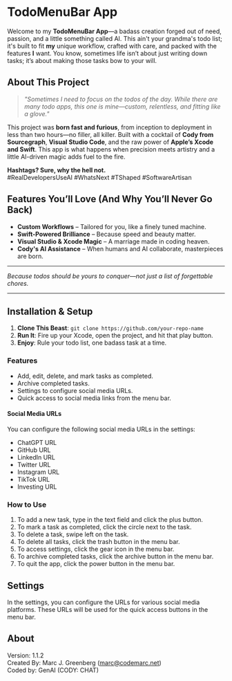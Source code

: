 # TodoMenuBar App

Welcome to my **TodoMenuBar App**—a badass creation forged out of need, passion, and a little something called AI. This ain't your grandma's todo list; it's built to fit **my** unique workflow, crafted with care, and packed with the features **I** want. You know, sometimes life isn’t about just writing down tasks; it’s about making those tasks bow to your will.

## About This Project

> *"Sometimes I need to focus on the todos of the day. While there are many todo apps, this one is mine—custom, relentless, and fitting like a glove."*

This project was **born fast and furious**, from inception to deployment in less than two hours—no filler, all killer. Built with a cocktail of **Cody from Sourcegraph**, **Visual Studio Code**, and the raw power of **Apple’s Xcode and Swift**. This app is what happens when precision meets artistry and a little AI-driven magic adds fuel to the fire.

**Hashtags? Sure, why the hell not.**  
#RealDevelopersUseAI #WhatsNext #TShaped #SoftwareArtisan

## Features You’ll Love (And Why You’ll Never Go Back)

- **Custom Workflows** – Tailored for you, like a finely tuned machine.
- **Swift-Powered Brilliance** – Because speed and beauty matter.
- **Visual Studio & Xcode Magic** – A marriage made in coding heaven.
- **Cody's AI Assistance** – When humans and AI collaborate, masterpieces are born.
  
---

*Because todos should be yours to conquer—not just a list of forgettable chores.*

---

## Installation & Setup

1. **Clone This Beast**: `git clone https://github.com/your-repo-name`
2. **Run It**: Fire up your Xcode, open the project, and hit that play button.
3. **Enjoy**: Rule your todo list, one badass task at a time.


### Features

- Add, edit, delete, and mark tasks as completed.
- Archive completed tasks.
- Settings to configure social media URLs.
- Quick access to social media links from the menu bar.

#### Social Media URLs

You can configure the following social media URLs in the settings:

- ChatGPT URL
- GitHub URL
- LinkedIn URL
- Twitter URL
- Instagram URL
- TikTok URL
- Investing URL

### How to Use

1. To add a new task, type in the text field and click the plus button.
2. To mark a task as completed, click the circle next to the task.
3. To delete a task, swipe left on the task.
4. To delete all tasks, click the trash button in the menu bar.
5. To access settings, click the gear icon in the menu bar.
6. To archive completed tasks, click the archive button in the menu bar.
7. To quit the app, click the power button in the menu bar.

## Settings

In the settings, you can configure the URLs for various social media platforms. These URLs will be used for the quick access buttons in the menu bar.

## About

Version: 1.1.2  
Created By: Marc J. Greenberg (marc@codemarc.net)  
Coded by: GenAI (CODY: CHAT)